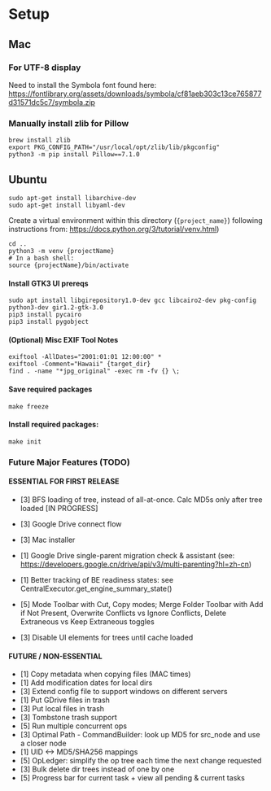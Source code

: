 
# Setup

## Mac
### For UTF-8 display
Need to install the Symbola font found here:
https://fontlibrary.org/assets/downloads/symbola/cf81aeb303c13ce765877d31571dc5c7/symbola.zip
### Manually install zlib for Pillow
    brew install zlib
    export PKG_CONFIG_PATH="/usr/local/opt/zlib/lib/pkgconfig"
    python3 -m pip install Pillow==7.1.0

## Ubuntu
    sudo apt-get install libarchive-dev  
    sudo apt-get install libyaml-dev

Create a virtual environment within this directory (`{project_name}`)  following instructions from: https://docs.python.org/3/tutorial/venv.html)  

    cd ..
    python3 -m venv {projectName}
    # In a bash shell:
    source {projectName}/bin/activate

#### Install GTK3 UI prereqs
    sudo apt install libgirepository1.0-dev gcc libcairo2-dev pkg-config python3-dev gir1.2-gtk-3.0
    pip3 install pycairo
    pip3 install pygobject

#### (Optional) Misc EXIF Tool Notes
    exiftool -AllDates="2001:01:01 12:00:00" *
    exiftool -Comment="Hawaii" {target_dir}
    find . -name "*jpg_original" -exec rm -fv {} \;

#### Save required packages
    make freeze

#### Install required packages:
    make init

### Future Major Features (TODO)

#### ESSENTIAL FOR FIRST RELEASE
* [3] BFS loading of tree, instead of all-at-once. Calc MD5s only after tree loaded [IN PROGRESS]

* [3] Google Drive connect flow
* [3] Mac installer
* [1] Google Drive single-parent migration check & assistant (see: https://developers.google.cn/drive/api/v3/multi-parenting?hl=zh-cn)
* [1] Better tracking of BE readiness states: see CentralExecutor.get_engine_summary_state()
* [5] Mode Toolbar with Cut, Copy modes; Merge Folder Toolbar with Add if Not Present, Overwrite Conflicts vs Ignore Conflicts, Delete Extraneous vs Keep Extraneous toggles
* [3] Disable UI elements for trees until cache loaded
  
#### FUTURE / NON-ESSENTIAL
* [1] Copy metadata when copying files (MAC times)
* [1] Add modification dates for local dirs
* [3] Extend config file to support windows on different servers
* [1] Put GDrive files in trash
* [3] Put local files in trash
* [3] Tombstone trash support
* [5] Run multiple concurrent ops
* [3] Optimal Path - CommandBuilder: look up MD5 for src_node and use a closer node
* [1] UID <-> MD5/SHA256 mappings
* [5] OpLedger: simplify the op tree each time the next change requested
* [3] Bulk delete dir trees instead of one by one
* [5] Progress bar for current task + view all pending & current tasks
